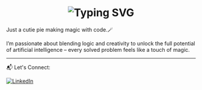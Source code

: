 <div align="center">
    <h1>
        <img src="https://readme-typing-svg.herokuapp.com?font=Jetbrains+mono&size=40&duration=3000&color=33FF33&center=true&vCenter=true&width=435&lines=Hi+there...+I'm+Anja+Harentsoa!👋✨" alt="Typing SVG"/>
    </h1>
</div>

<p>Just a cutie pie making magic with code.🪄</p>

<p>I’m passionate about blending logic and creativity to unlock the full potential of artificial intelligence – every solved problem feels like a touch of magic.</p>

<hr>

<p>📬 Let's Connect:</p>

<div >
    <!-- Replace href with your links -->
    <a href="https://www.linkedin.com/in/anja-harentsoa-aa321b28a/">
        <img src="https://img.shields.io/badge/LinkedIn-0077B5?style=for-the-badge&logo=linkedin&logoColor=white" alt="LinkedIn"/>
    </a>
</div>
